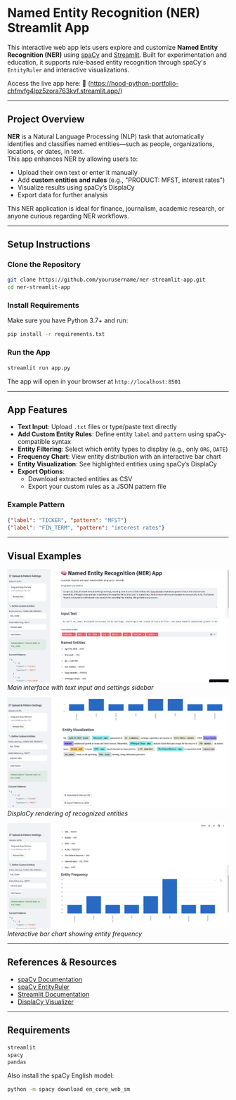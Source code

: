 # Named Entity Recognition (NER) Streamlit App

This interactive web app lets users explore and customize **Named Entity Recognition (NER)** using [spaCy](https://spacy.io/) and [Streamlit](https://streamlit.io/). Built for experimentation and education, it supports rule-based entity recognition through spaCy's `EntityRuler` and interactive visualizations.

Access the live app here: 🔗 (https://hood-python-portfolio-chfnvfg4lpz5zora763kvf.streamlit.app/)

---

## Project Overview

**NER** is a Natural Language Processing (NLP) task that automatically identifies and classifies named entities—such as people, organizations, locations, or dates, in text.  
This app enhances NER by allowing users to:

- Upload their own text or enter it manually
- Add **custom entities and rules** (e.g., "PRODUCT: MFST, interest rates")
- Visualize results using spaCy’s DisplaCy
- Export data for further analysis

This NER application is ideal for finance, journalism, academic research, or anyone curious regarding NER workflows.

--- 
## Setup Instructions

### Clone the Repository

```bash
git clone https://github.com/yourusername/ner-streamlit-app.git
cd ner-streamlit-app
```

### Install Requirements

Make sure you have Python 3.7+ and run:

```bash
pip install -r requirements.txt
```

### Run the App

```bash
streamlit run app.py
```

The app will open in your browser at `http://localhost:8501`

---

## App Features

- **Text Input**: Upload `.txt` files or type/paste text directly
- **Add Custom Entity Rules**: Define entity `label` and `pattern` using spaCy-compatible syntax
- **Entity Filtering**: Select which entity types to display (e.g., only `ORG`, `DATE`)
- **Frequency Chart**: View entity distribution with an interactive bar chart
- **Entity Visualization**: See highlighted entities using spaCy’s DisplaCy
- **Export Options**:  
   - Download extracted entities as CSV  
   - Export your custom rules as a JSON pattern file

### Example Pattern

```json
{"label": "TICKER", "pattern": "MFST"}
{"label": "FIN_TERM", "pattern": "interest rates"}
```

---

## Visual Examples

![NER App Interface](images/NER_App_Interface.png)  
*Main interface with text input and settings sidebar*

![Entity Visualization](images/Entity_Visualization.png)  
*DisplaCy rendering of recognized entities*

![Entity Frequency Bar Chart](images/Entity_Frequency_Bar_Chart.png)  
*Interactive bar chart showing entity frequency*

---


## References & Resources

- [spaCy Documentation](https://spacy.io/usage)
- [spaCy EntityRuler](https://spacy.io/api/entityruler)
- [Streamlit Documentation](https://docs.streamlit.io/)
- [DisplaCy Visualizer](https://spacy.io/usage/visualizers#displacy-ent)

---

## Requirements

```bash
streamlit
spacy
pandas
```

Also install the spaCy English model:

```bash
python -m spacy download en_core_web_sm
```
